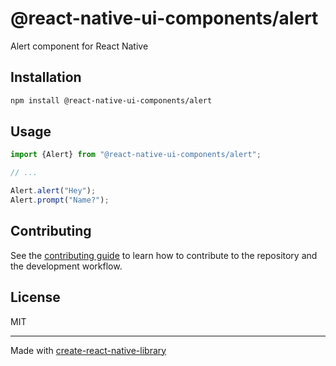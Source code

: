 # @react-native-ui-components/alert

Alert component for React Native

## Installation

```sh
npm install @react-native-ui-components/alert
```

## Usage

```js
import {Alert} from "@react-native-ui-components/alert";

// ...

Alert.alert("Hey");
Alert.prompt("Name?");
```

## Contributing

See the [contributing guide](CONTRIBUTING.md) to learn how to contribute to
the repository and the development workflow.

## License

MIT

---

Made with
[create-react-native-library](https://github.com/callstack/react-native-builder-bob)
